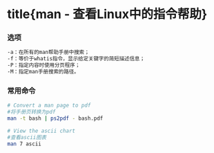 # title{man - 查看Linux中的指令帮助}
### 选项
```bash
-a：在所有的man帮助手册中搜索；
-f：等价于whatis指令，显示给定关键字的简短描述信息；
-P：指定内容时使用分页程序；
-M：指定man手册搜索的路径。

```

### 常用命令
```bash
# Convert a man page to pdf
#将手册页转换为pdf
man -t bash | ps2pdf - bash.pdf

# View the ascii chart
#查看ascii图表
man 7 ascii
```